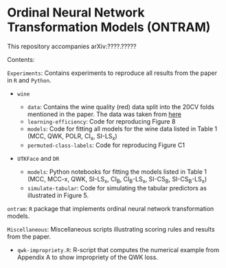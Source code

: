 # Ordinal Neural Network Transformation Models (ONTRAM)

This repository accompanies arXiv:????.?????

Contents:

`Experiments`: Contains experiments to reproduce all results from the paper
in `R` and `Python`.

- `wine`

	- `data`: Contains the wine quality (red) data split into the 20CV
	  folds mentioned in the paper. The data was taken from 
	  [here](https://github.com/tensorchiefs/dl_playr/tree/master/mlt)
	- `learning-efficiency`: Code for reproducing Figure 8
	- `models`: Code for fitting all models for the wine data listed
	  in Table 1 (MCC, QWK, POLR, CI<sub>x</sub>, SI-LS<sub>x</sub>)
	- `permuted-class-labels`: Code for reproducing Figure C1

- `UTKFace` and `DR`

	- `models`: Python notebooks for fitting the models listed in Table 1
	  (MCC, MCC-x, QWK, SI-LS<sub>x</sub>, CI<sub>B</sub>, 
	  CI<sub>B</sub>-LS<sub>x</sub>, SI-CS<sub>B</sub>, 
	  SI-CS<sub>B</sub>-LS<sub>x</sub>)
	- `simulate-tabular`: Code for simulating the tabular predictors as
	  illustrated in Figure 5.

`ontram`: `R` package that implements ordinal neural network transformation
models.

`Miscellaneous`: Miscellaneous scripts illustrating scoring rules and results
from the paper.

- `qwk-impropriety.R`: R-script that computes the numerical example from
  Appendix A to show impropriety of the QWK loss.

